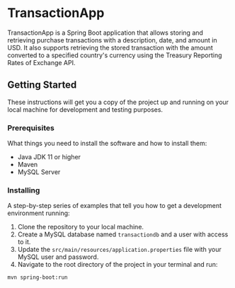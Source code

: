 # TransactionApp

TransactionApp is a Spring Boot application that allows storing and retrieving purchase transactions with a description, date, and amount in USD. It also supports retrieving the stored transaction with the amount converted to a specified country's currency using the Treasury Reporting Rates of Exchange API.

## Getting Started

These instructions will get you a copy of the project up and running on your local machine for development and testing purposes.

### Prerequisites

What things you need to install the software and how to install them:

- Java JDK 11 or higher
- Maven
- MySQL Server

### Installing

A step-by-step series of examples that tell you how to get a development environment running:

1. Clone the repository to your local machine.
2. Create a MySQL database named `transactiondb` and a user with access to it.
3. Update the `src/main/resources/application.properties` file with your MySQL user and password.
4. Navigate to the root directory of the project in your terminal and run:

```shell
mvn spring-boot:run
